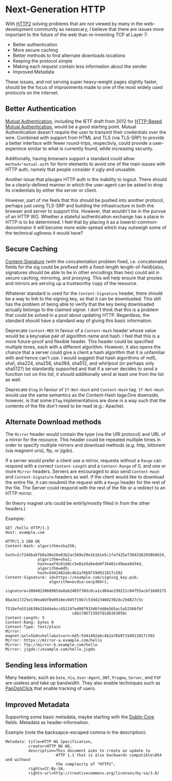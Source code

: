 Next-Generation HTTP
====================

With [HTTP2](http://http2.github.io/) solving problems that are not
viewed by many in the web-development community as nessecary, I believe
that there are issues more important to the future of the web than
re-inventing TCP at Layer 7:

* Better authentication
* More secure caching
* Better methods to find alternate downloads locations
* Keeping the protocol simple
* Making each request contain less information about the sender
* Improved Metadata

These issues, and not serving super heavy-weight pages slightly faster,
should be the focus of improviments made to one of the most widely used
protocols on the internet.

Better Authentication
---------------------

[Mutual Authentication](http://en.wikipedia.org/wiki/Mutual_authentication), 
including the IETF draft from 2012 for
[HTTP-Based Mutual Authentication](https://tools.ietf.org/id/draft-oiwa-http-mutualauth-12.txt),
would be a good starting point. Mutual Authentication doesn't require
the user to transmit their credentials over the wire. Combined with
support from HTML and TLS (via TLS-SRP) to provide a better interface
with fewer round-trips, respectivly, could provide a user-experince
similar to what is currently found, while increasing security.

Additionally, having browsers support a standard could allow `method="mutual-auth`
for form elements to avoid one of the main issues with HTTP auth, namely
that people consider it ugly and unusable.

Another issue that plauges HTTP auth is the inability to logout.  There
should be a clearly-defined manner in which the user-agent can be asked to
drop its credentials by either the server or client.

However, part of me feels that this should be pushed into another
protocol, perhaps just using TLS-SRP and building the infrastructure in
both the browser and server to support this. However, that wouldn't be
in the purvue of an HTTP WG. Whether a stateful authentication exchange
has a place in HTTP is to be determined. I feel that by placing it as a
lowerst-common-denominator it will become more wide-spread which may
outweigh some of the technical ugliness it would have?

Secure Caching
--------------

[Content-Signature](https://tools.ietf.org/html/draft-burke-content-signature-00)
(with the concatentation problem fixed, i.e. concatenated fields for the
sig could be prefixed with a fixed-length length-of-field)(also,
signatures should be able to be in other encodings than hex) could aid
in secure caching, mirroring, and proxying. This will help ensure that
proxies and mirrors are serving up a trustworthy copy of the resource.

Whatever standard is used for the `Content-Signature` header, there should
be a way to link to the signing key, so that it can be downloaded. This
still has the problem of being able to verify that the key being
downloaded actually belongs to the claimed signer. I don't think that
this is a problem that could be solved in a post about updating HTTP.
Regardless, the standard should have a standard way of giving this basic
information.

Deprecate `Content-MD5` in favour of a `Content-Hash` header whose value
would be a key/value pair of algorithm name and hash. I feel that this is a more
future-proof and flexible header. This header could be specified
multiple times, each with a different algorithm. However, it also opens
the chance that a server could give a client a hash algorithm that it is
unfamiliar with and hence can't use. I would suggest that hash
algorithms of md5, sha1, sha224, sha256, sha384, sha512, and whirlpool
(or perhaps only sha512?) be standardly supported and that if a server
decides to send a function not on this list, it should additionally send
at least one from the list as well.

Deprecate `Etag` in favour of `If-Not-Hash` and `Content-Hash` tag.
`If-Not-Hash` would use the same semantics as the Content-Hash taga.One
downside, however, is that some `ETag` implementations are done in a way
such that the contents of the file don't need to be read (e.g.: Apache).

Alternate Download methods
--------------------------

The `Mirror` header would contain the type (via the URI protocol) 
and URL of a mirror for the resource. This header could be repeated
multiple times in order to specify multiple mirrors and download methods
(e.g. http, bittorent (via magnent uris), ftp, or jigdo).

If a server would prefer a client use a mirror, requests without a 
`Range` can respond with a correct `Content-Length` and a `Content-Range`
of 0, and one or more `Mirror` headers. Servers are encouraged to also send
`Content-Hash` and `Content-Signature` headers as well. If the client
would like to download the entire file, it can resubmit the request with
a `Range` header for the rest of the file. The Server could respond with
the rest of the file or a redirect to an HTTP mirror.


(In theory magnet urls could be entirly/mostly filled in from the other
headers.)

Example:

```
GET /hello HTTP/1.3
Host: example.com

HTTP/1.3 200 OK
Content-Hash: algorithm=sha256;
              hash=2cf24dba5fb0a30e26e83b2ac5b9e29e1b161e5c1fa7425e73043362938b9824,
              algorithm=sha1;
              hash=aaf4c61ddcc5e8a2dabede0f3b482cd9aea9434d,
              algorithm=md5;
              hash=5d41402abc4b2a76b9719d911017c592
Content-Signature: id=https://example.com/signing_key.pub;
                   algorithm=ecdsa:secp384r1;
                   signature=3064023068985da8ab2485f30dc0ca1cd04ae330221c04755acb716d0175
                             8ba3e17225e130ea6bf0e0910ec045f19b7c53dd234602302dc29d827c5c
                             f518efe551d639b32644ebcc452197ed907933d6fdd8e565ac5a52366fbf
                             c8b1786713937d1db363058c
Content-Length: 5
Content-Rang: bytes 0
Content-Type: text/plain
Mirror: magnet:&xl=5&dn=hello&xt=urn:md5:5d41402abc4b2a76b9719d911017c592
Mirror: https://mirror-a.example.com/hello
Mirror: ftp://mirror-b.example.com/hello
Mirror: jigdo://example.com/hello.jigdo

```

Sending less information
-----------------------

Many headers, such as `Date`, `Via`, `User-Agent`, `DNT`, `Pragma`,
`Server`, and `P3P` are useless and take up bandwidth. They also enable
techniques such as [PanOptiClick](https://panopticlick.eff.org/) that
enable tracking of users.

Improved Metadata
-----------------

Supporting some basic metadata, maybe starting with the [Dublin
Core](http://en.wikipedia.org/wiki/Dublin_Core) fields. Metadata as
header-information. 

Example (note the backsapce-escaped comma in the description):

```
Metadata: title=HTTP NG Specification,
          creator=HTTP NG WG,
          description=This document aims to create an update to
                      HTTP 1.1 that is also backwards compatible\054 and without 
                      the complexity of "HTTP2",
          rights=CC-By-SA,
          rights-url=http://creativecommons.org/licenses/by-sa/3.0/
```

